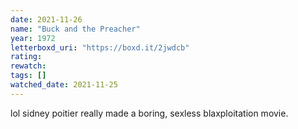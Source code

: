```yaml
---
date: 2021-11-26
name: "Buck and the Preacher"
year: 1972
letterboxd_uri: "https://boxd.it/2jwdcb"
rating: 
rewatch: 
tags: []
watched_date: 2021-11-25
---
```


lol sidney poitier really made a boring, sexless blaxploitation movie.
